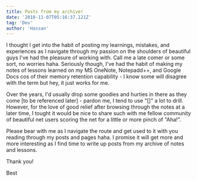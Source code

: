 ```yaml
---
title: Posts from my archive!
date: '2018-11-07T05:16:37.121Z'
tag: 'Dev'
author: 'Hassan'
---
```


I thought I get into the habit of posting my learnings, mistakes, and experiences as I navigate through my passion on the shoulders of beautiful guys I've had the pleasure of working with. Call me a late comer or some sort, no worries haha. Seriously though, I've had the habit of making my notes of lessons learned on my MS OneNote, Notepadd++, and Google Docs cos of their memory retention capability - I know some will disagree with the term but hey, it just works for me.

Over the years, I'd usually drop some goodies and hurties in there as they come [to be referenced later] - pardon me, I tend to use "[]" a lot to drill. However, for the love of good relief after browsing through the notes at a later time, I tought it would be nice to share such with me fellow community of beautiful net users scoring the net for a little or more pinch of "Aha!".

Please bear with me as I navigate the route and get used to it with you reading through my posts and pages haha. I promise it will get more and more interesting as I find time to write up posts from my archive of notes and lessons.

Thank you!

Best
